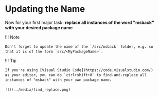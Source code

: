 # Updating the Name

Now for your first major task: **replace all instances of the word "msback" with your desired package name**.

!!! Note

    Don't forget to update the name of the `/src/msback` folder, e.g. so that it is of the form `src/<MyPackageName>`.

!!! Tip

    If you're using [Visual Studio Code](https://code.visualstudio.com/) as your editor, you can do `ctrl+shift+H` to find-and-replace all instances of "msback" with your own package name.

    ![](../media/find_replace.png)
